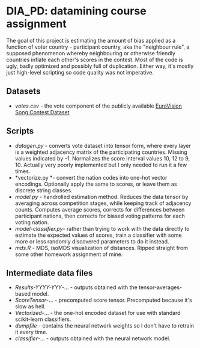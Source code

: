 # DIA_PD: datamining course assignment

The goal of this project is estimating the amount of bias applied as a function of voter country - participant country, aka the "neighbour rule", a supposed phenomenon whereby neighbouring or otherwise friendly countries inflate each other's scores in the contest. Most of the code is ugly, badly optimized and possibly full of duplication. Either way, it's mostly just high-level scripting so code quality was not imperative.

## Datasets

* *votes.csv* - the vote component of the publicly available [EuroVision Song Contest Dataset](https://github.com/Spijkervet/eurovision-dataset)

## Scripts

* *datagen.py* - converts vote dataset into tensor form, where every layer is a weighted adjacency matrix of the participating countries. Missing values indicated by -1. Normalizes the score interval values 10, 12 to 9, 10. Actually very poorly implemented but I only needed to run it a few times.
* *vectorize.py *- convert the nation codes into one-hot vector encodings. Optionally apply the same to scores, or leave them as discrete string classes.
* *model.py* - handrolled estimation method. Reduces the data tensor by averaging across competition stages, while keeping track of adjacency counts. Computes average scores, corrects for differences between participant nations, then corrects for biased voting patterns for each voting nation.
* *model-classifier.py*- rather than trying to work with the data directly to estimate the expected values of scores, train a classifier with some more or less randomly discovered parameters to do it instead.
* *mds.R* - MDS, isoMDS visualization of distances. Ripped straight from some other homework assignment of mine.

## Intermediate data files

* *Results-YYYY-YYY*-... - outputs obtained with the tensor-averages-based model.
* *ScoreTensor*-... - precomputed score tensor. Precomputed because it's slow as hell.
* *Vectorized*-... - the one-hot encoded dataset for use with standard scikit-learn classifiers.
* *dumpfile* - contains the neural network weights so I don't have to retrain it every time.
* *classifier*-... - outputs obtained with the neural network model.
